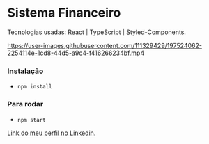 # Sistema Financeiro

Tecnologias usadas: React | TypeScript | Styled-Components.

https://user-images.githubusercontent.com/111329429/197524062-2254114e-1cd8-44d5-a9c4-f416266234bf.mp4

### Instalação
- `npm install`

### Para rodar 
- `npm start`

[Link do meu perfil no Linkedin.](https://www.linkedin.com/in/felipe-moises-4a1b58248/)
